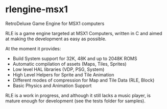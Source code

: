 # rlengine-msx1

RetroDeluxe Game Engine for MSX1 computers

RLE is a game engine targeted at MSX1 Computers, written in C and aimed at
making the development as easy as possible.

At the moment it provides:

* Build System support for 32K, 48K and up to 2048K ROMS
* Automatic compilation of assets (Maps, Tiles, Sprites)
* Low level HAL libraries (VDP, PSG, System)
* High Level Helpers for Sprite and Tile Animation
* Different modes of compression for Map and Tile Data (RLE, Block)
* Basic Physics and Animation Support

RLE is a work in progress, and although it still lacks a music player, is mature
enough for development (see the tests folder for samples).
